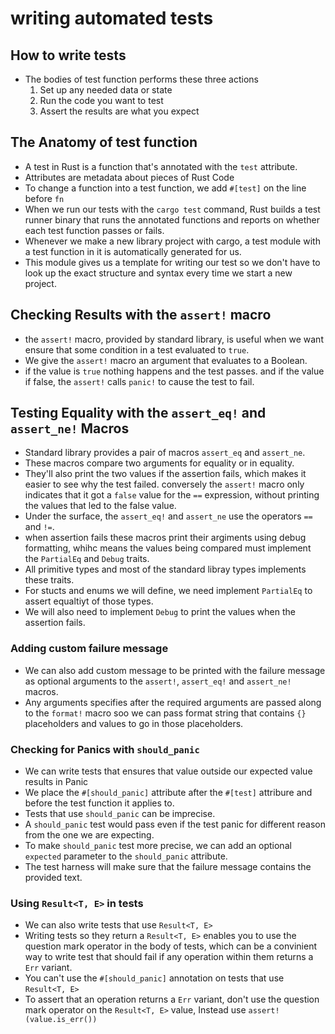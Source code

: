 # writing automated tests

## How to write tests
- The bodies of test function performs these three actions
    1. Set up any needed data or state
    2. Run the code you want to test
    3. Assert the results are what you expect

## The Anatomy of test function
- A test in Rust is a function that's annotated with the `test` attribute.
- Attributes are metadata about pieces of Rust Code
- To change a function into a test function, we add `#[test]` on the line before `fn`
- When we run our tests with the `cargo test` command, Rust builds a test runner binary that runs the annotated functions and reports on whether each test function passes or fails.
- Whenever we make a new library project with cargo, a test module with a test function in it is automatically generated for us.
- This module gives us a template for writing our test so we don't have to look up the exact structure and syntax every time we start a new project.

## Checking Results with the `assert!` macro
- the `assert!` macro, provided by standard library, is useful when we want ensure that some condition in a test evaluated to  `true`.
- We give the `assert!` macro an argument that evaluates to a Boolean.
- if the value is `true` nothing happens and the test passes. and if the value if false, the `assert!` calls `panic!` to cause the test to fail.

## Testing Equality with the `assert_eq!` and `assert_ne!` Macros
- Standard library provides a pair of macros `assert_eq` and `assert_ne`.
- These macros compare two arguments for equality or in equality.
- They'll also print the two values if the assertion fails, which makes it easier to see why the test failed. conversely the `assert!` macro only indicates that it got a `false` value for the `==` expression, without printing the values that led to the false value.
- Under the surface, the `assert_eq!` and `assert_ne` use the operators `==` and `!=`.
- when assertion fails these macros print their argiments using debug formatting, whihc means the values being compared must implement the `PartialEq` and `Debug` traits.
- All primitive types and most of the standard libray types implements these traits.
- For stucts and enums we will define, we need implement `PartialEq` to assert equaltiyt of those types.
- We will also need to implement `Debug` to print the values when the assertion fails.

### Adding custom failure message
- We can also add custom message to be printed with the failure message as optional arguments to the `assert!`, `assert_eq!` and `assert_ne!` macros.
- Any arguments specifies after the required arguments are passed along to the `format!` macro soo we can pass format string that contains `{}` placeholders and values to go in those placeholders.

### Checking for Panics with `should_panic`
- We can write tests that ensures that value outside our expected value results in Panic
- We place the `#[should_panic]` attribute after the `#[test]` attribure and before the test function it applies to.
- Tests that use `should_panic` can be imprecise.
- A `should_panic` test would pass even if the test panic for different reason from the one we are expecting.
- To make `should_panic` test more precise, we can add an optional `expected` parameter to the `should_panic` attribute.
- The test harness will make sure that the failure message contains the provided text.

### Using  `Result<T, E>` in tests
- We can also write tests that use `Result<T, E>`
- Writing tests so they return a `Result<T, E>` enables you to use the question mark operator in the body of tests, which can be a convinient way to write test that should fail if any operation within them returns a `Err` variant.
- You can't use the `#[should_panic]` annotation on tests that use `Result<T, E>`
- To assert that an operation returns a `Err` variant, don't use the question mark operator on the `Result<T, E>` value, Instead use `assert!(value.is_err())`
